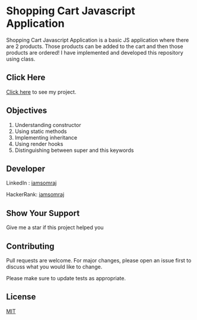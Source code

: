 # Shopping Cart Javascript Application
 Shopping Cart Javascript Application is a basic JS application where there are 2 products. Those products can be added to the cart and then those products are ordered! I have implemented and developed this repository using class.

## Click Here

[Click here](https://iamsomraj.github.io/Shopping-Cart-Javascript-Application/index.html) to see my project.

## Objectives

1. Understanding constructor
2. Using static methods
3. Implementing inheritance
4. Using render hooks 
5. Distinguishing between super and this keywords

## Developer

LinkedIn : [iamsomraj](https://www.linkedin.com/in/iamsomraj/)

HackerRank: [iamsomraj](https://www.hackerrank.com/iamsomraj?hr_r=1) 

## Show Your Support

Give me a star if this project helped you

## Contributing

Pull requests are welcome. For major changes, please open an issue first to discuss what you would like to change.

Please make sure to update tests as appropriate.

## License

[MIT](https://choosealicense.com/licenses/mit/)

